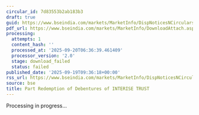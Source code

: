 ```yaml
---
circular_id: 7d83553b2ab183b3
draft: true
guid: https://www.bseindia.com/markets/MarketInfo/DispNoticesNCirculars.aspx?Noticeid={B3F56FF4-E11A-4FFB-AB19-58A60721443F}&noticeno=20250919-7&dt=09/19/2025&icount=7&totcount=44&flag=0
pdf_url: https://www.bseindia.com/markets/MarketInfo/DownloadAttach.aspx?id=20250919-7&attachedId=
processing:
  attempts: 1
  content_hash: ''
  processed_at: '2025-09-20T06:36:39.461409'
  processor_version: '2.0'
  stage: download_failed
  status: failed
published_date: '2025-09-19T09:36:18+00:00'
rss_url: https://www.bseindia.com/markets/MarketInfo/DispNoticesNCirculars.aspx?Noticeid={B3F56FF4-E11A-4FFB-AB19-58A60721443F}&noticeno=20250919-7&dt=09/19/2025&icount=7&totcount=44&flag=0
source: bse
title: Part Redemption of Debentures of INTERISE TRUST
---
```


Processing in progress...